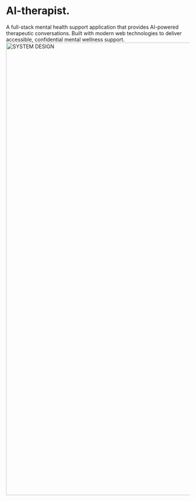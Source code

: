 # AI-therapist.
A full-stack mental health support application that provides AI-powered therapeutic conversations. Built with modern web technologies to deliver accessible, confidential mental wellness support.
<img width="826" height="1236" alt="SYSTEM DESIGN" src="https://github.com/user-attachments/assets/ae19758b-a68a-492b-9c18-c88ceca8aca1" />

